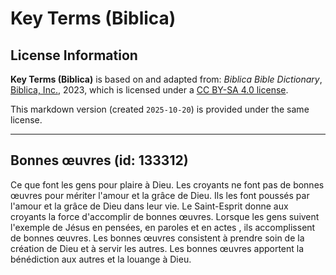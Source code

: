 # Key Terms (Biblica)

## License Information

**Key Terms (Biblica)** is based on and adapted from: _Biblica Bible Dictionary_, [Biblica, Inc.](https://www.biblica.com/), 2023, which is licensed under a [CC BY-SA 4.0 license](https://creativecommons.org/licenses/by-sa/4.0/legalcode.en).

This markdown version (created `2025-10-20`) is provided under the same license.



--------------------------------

## Bonnes œuvres (id: 133312)

Ce que font les gens pour plaire à Dieu. Les croyants ne font pas de bonnes œuvres pour mériter l'amour et la grâce de Dieu. Ils les font poussés par l'amour et la grâce de Dieu dans leur vie. Le Saint\-Esprit donne aux croyants la force d'accomplir de bonnes œuvres. Lorsque les gens suivent l'exemple de Jésus en pensées, en paroles et en actes , ils accomplissent de bonnes œuvres. Les bonnes œuvres consistent à prendre soin de la création de Dieu et à servir les autres. Les bonnes œuvres apportent la bénédiction aux autres et la louange à Dieu.


